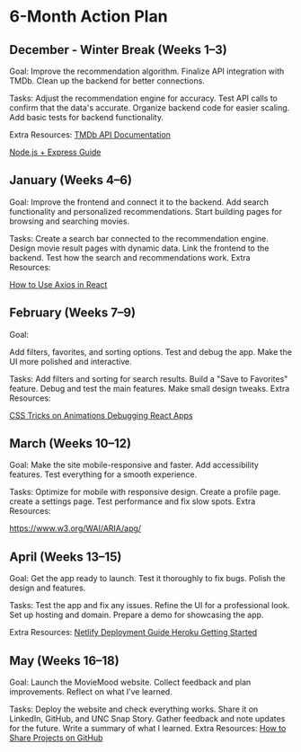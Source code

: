 # 6-Month Action Plan
## December - Winter Break (Weeks 1–3)
Goal:
Improve the recommendation algorithm.
Finalize API integration with TMDb.
Clean up the backend for better connections.

Tasks:
Adjust the recommendation engine for accuracy.
Test API calls to confirm that the data's accurate.
Organize backend code for easier scaling.
Add basic tests for backend functionality.

Extra Resources:
[TMDb API Documentation
](https://developer.themoviedb.org/reference/intro/getting-started)

[Node.js + Express Guide
](https://expressjs.com/2x/guide.html)

## January (Weeks 4–6)
Goal:
Improve the frontend and connect it to the backend.
Add search functionality and personalized recommendations.
Start building pages for browsing and searching movies.

Tasks:
Create a search bar connected to the recommendation engine.
Design movie result pages with dynamic data.
Link the frontend to the backend.
Test how the search and recommendations work.
Extra Resources:

[How to Use Axios in React
](https://www.digitalocean.com/community/tutorials/react-axios-react)

## February (Weeks 7–9)
Goal:

Add filters, favorites, and sorting options.
Test and debug the app.
Make the UI more polished and interactive.

Tasks:
Add filters and sorting for search results.
Build a "Save to Favorites" feature.
Debug and test the main features.
Make small design tweaks.
Extra Resources:

[CSS Tricks on Animations
](https://css-tricks.com/almanac/properties/a/animation/)
[Debugging React Apps
](https://dev.to/colocodes/how-to-debug-a-react-app-51l4)

## March (Weeks 10–12)
Goal:
Make the site mobile-responsive and faster.
Add accessibility features.
Test everything for a smooth experience.

Tasks:
Optimize for mobile with responsive design.
Create a profile page.
create a settings page.
Test performance and fix slow spots.
Extra Resources:

https://www.w3.org/WAI/ARIA/apg/

## April (Weeks 13–15)
Goal:
Get the app ready to launch.
Test it thoroughly to fix bugs.
Polish the design and features.

Tasks:
Test the app and fix any issues.
Refine the UI for a professional look.
Set up hosting and domain.
Prepare a demo for showcasing the app.

Extra Resources:
[Netlify Deployment Guide
](https://www.netlify.com/blog/2016/09/29/a-step-by-step-guide-deploying-on-netlify/)
[Heroku Getting Started
](https://www.google.com/search?q=heroku+getting+started&oq=Heroku+Getting+Started&gs_lcrp=EgZjaHJvbWUqBwgAEAAYgAQyBwgAEAAYgAQyCAgBEAAYFhgeMggIAhAAGBYYHjIICAMQABgWGB4yCAgEEAAYFhgeMggIBRAAGBYYHjIICAYQABgWGB4yDQgHEAAYhgMYgAQYigXSAQcxODJqMGo0qAIAsAIA&sourceid=chrome&ie=UTF-8)

## May (Weeks 16–18)
Goal:
Launch the MovieMood website.
Collect feedback and plan improvements.
Reflect on what I’ve learned.

Tasks:
Deploy the website and check everything works.
Share it on LinkedIn, GitHub, and UNC Snap Story.
Gather feedback and note updates for the future.
Write a summary of what I learned.
Extra Resources:
[How to Share Projects on GitHub
](https://docs.github.com/en/account-and-profile/setting-up-and-managing-your-personal-account-on-github/managing-access-to-your-personal-repositories/inviting-collaborators-to-a-personal-repository)
